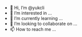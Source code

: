 - 👋 Hi, I’m @yukcli
- 👀 I’m interested in ...
- 🌱 I’m currently learning ...
- 💞️ I’m looking to collaborate on ...
- 📫 How to reach me ...

<!---
yukcli/yukcli is a ✨ special ✨ repository because its `README.md` (this file) appears on your GitHub profile.
You can click the Preview link to take a look at your changes.
--->

